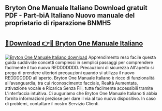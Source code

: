 ## Bryton One Manuale Italiano Download gratuit PDF - Part-biA Italiano Nuovo manuale del proprietario di riparazione BNMH5

# <h2><a href="http://dfgsojj.blite.top/?on=Bryton+One+Manuale+Italiano">🔗Download 👉🔴 Bryton One Manuale Italiano</a></h2>

[![Bryton One Manuale Italiano download](https://i.imgur.com/lujVjoI.png)](http://dfgsojj.blite.top/?on=Bryton+One+Manuale+Italiano)
Apprendimento reso facile questa guida suddivide concetti complessi in semplici passaggi per comprendere facilmente il tuo nuovo REDDDDDDD. Precauzioni di sicurezza All'aperto si prega di prendere ulteriori precauzioni quando si utilizza il nuovo REDDDDDDD all'aperto. Bryton One Manuale Italiano è ricco di funzionalità all'avanguardia, tra cui riconoscimento facciale, Realtà Aumentata, attivazione vocale e Ricarica Senza Fili, tutte facilmente accessibili tramite L'interfaccia intuitiva. Ci auguriamo che Bryton One Manuale Italiano ti abbia fornito informazioni preziose per dare il via al tuo nuovo dispositivo. In caso di problemi, contattare il nostro Servizio Clienti.

